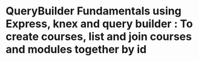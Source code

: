 # QueryBuilder Fundamentals using Express, knex and query builder : To create courses, list and join courses and modules together by id  
